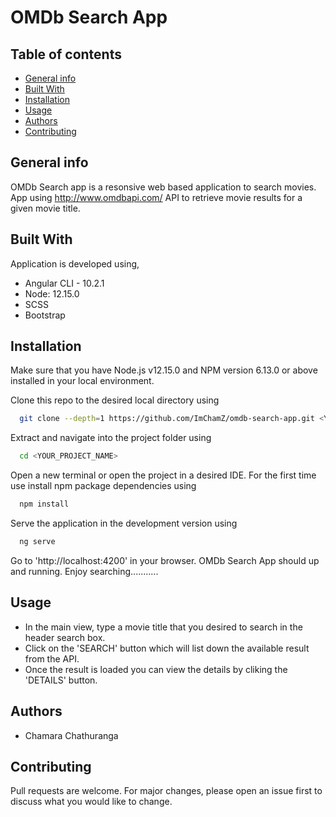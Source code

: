 # OMDb Search App

## Table of contents
* [General info](#general-info)
* [Built With](#built-with)
* [Installation](#installation)
* [Usage](#usage)
* [Authors](#authors)
* [Contributing](#contributing)

## General info
OMDb Search app is a resonsive web based application to search movies. 
App using http://www.omdbapi.com/ API to retrieve movie results for a given movie title.

## Built With
Application is developed using, 
* Angular CLI - 10.2.1
* Node: 12.15.0
* SCSS
* Bootstrap

## Installation

Make sure that you have Node.js v12.15.0 and NPM version 6.13.0 or above installed in your local environment. 

Clone this repo to the desired local directory using

```bash
  git clone --depth=1 https://github.com/ImChamZ/omdb-search-app.git <YOUR_PROJECT_NAME>
```
Extract and navigate into the project folder using

```bash
  cd <YOUR_PROJECT_NAME>
```
Open a new terminal or open the project in a desired IDE. For the first time use install npm package dependencies using

```bash
  npm install
```

Serve the application in the development version using

```bash
  ng serve
```

Go to 'http://localhost:4200' in your browser.
OMDb Search App should up and running. Enjoy searching...........

## Usage

* In the main view, type a movie title that you desired to search in the header search box. 
* Click on the 'SEARCH' button which will list down the available result from the API. 
* Once the result is loaded you can view the details by cliking the 'DETAILS' button.

## Authors

* Chamara Chathuranga

## Contributing
Pull requests are welcome. For major changes, please open an issue first to discuss what you would like to change.
